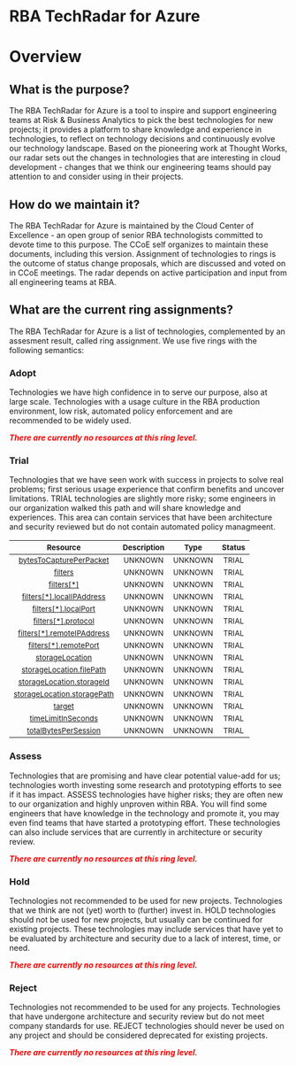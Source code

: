 
RBA TechRadar for Azure
=======================

# Overview

## What is the purpose?


The RBA TechRadar for Azure is a tool to inspire and support engineering teams at Risk & Business Analytics to pick the best technologies for new projects; it provides a platform to share knowledge and experience in technologies, to reflect on technology decisions and continuously evolve our technology landscape.  Based on the pioneering work at Thought Works, our radar sets out the changes in technologies that are interesting in cloud development - changes that we think our engineering teams should pay attention to and consider using in their projects.
## How do we maintain it?


The RBA TechRadar for Azure is maintained by the Cloud Center of Excellence - an open group of senior RBA technologists committed to devote time to this purpose.  The CCoE self organizes to maintain these documents, including this version.  Assignment of technologies to rings is the outcome of status change proposals, which are discussed and voted on in CCoE meetings.  The radar depends on active participation and input from all engineering teams at RBA.
## What are the current ring assignments?


The RBA TechRadar for Azure is a list of technologies, complemented by an assesment result, called ring assignment.  We use five rings with the following semantics:
### Adopt


Technologies we have high confidence in to serve our purpose, also at large scale.  Technologies with a usage culture in the RBA production environment, low risk, automated policy enforcement and are recommended to be widely used.  
  
***<font color="red"> There are currently no resources at this ring level. </font>***
### Trial


Technologies that we have seen work with success in projects to solve real problems;  first serious usage experience that confirm benefits and uncover limitations.  TRIAL technologies are slightly more risky; some engineers in our organization walked this path and will share knowledge and experiences.  This area can contain services that have been architecture and security reviewed but do not contain automated policy managmeent.  

|<sub>Resource</sub>|<sub>Description</sub>|<sub>Type</sub>|<sub>Status</sub>|
| :---: | :---: | :---: | :---: |
|<sub>[bytesToCapturePerPacket](https://github.com/openrba/python-azure-techradar/tree/master/Microsoft.Network/networkWatchers/packetCaptures/bytesToCapturePerPacket)</sub>|<sub>UNKNOWN</sub>|<sub>UNKNOWN</sub>|<sub>TRIAL</sub>|
|<sub>[filters](https://github.com/openrba/python-azure-techradar/tree/master/Microsoft.Network/networkWatchers/packetCaptures/filters)</sub>|<sub>UNKNOWN</sub>|<sub>UNKNOWN</sub>|<sub>TRIAL</sub>|
|<sub>[filters[*]](https://github.com/openrba/python-azure-techradar/tree/master/Microsoft.Network/networkWatchers/packetCaptures/filters[*])</sub>|<sub>UNKNOWN</sub>|<sub>UNKNOWN</sub>|<sub>TRIAL</sub>|
|<sub>[filters[*].localIPAddress](https://github.com/openrba/python-azure-techradar/tree/master/Microsoft.Network/networkWatchers/packetCaptures/filters[*].localIPAddress)</sub>|<sub>UNKNOWN</sub>|<sub>UNKNOWN</sub>|<sub>TRIAL</sub>|
|<sub>[filters[*].localPort](https://github.com/openrba/python-azure-techradar/tree/master/Microsoft.Network/networkWatchers/packetCaptures/filters[*].localPort)</sub>|<sub>UNKNOWN</sub>|<sub>UNKNOWN</sub>|<sub>TRIAL</sub>|
|<sub>[filters[*].protocol](https://github.com/openrba/python-azure-techradar/tree/master/Microsoft.Network/networkWatchers/packetCaptures/filters[*].protocol)</sub>|<sub>UNKNOWN</sub>|<sub>UNKNOWN</sub>|<sub>TRIAL</sub>|
|<sub>[filters[*].remoteIPAddress](https://github.com/openrba/python-azure-techradar/tree/master/Microsoft.Network/networkWatchers/packetCaptures/filters[*].remoteIPAddress)</sub>|<sub>UNKNOWN</sub>|<sub>UNKNOWN</sub>|<sub>TRIAL</sub>|
|<sub>[filters[*].remotePort](https://github.com/openrba/python-azure-techradar/tree/master/Microsoft.Network/networkWatchers/packetCaptures/filters[*].remotePort)</sub>|<sub>UNKNOWN</sub>|<sub>UNKNOWN</sub>|<sub>TRIAL</sub>|
|<sub>[storageLocation](https://github.com/openrba/python-azure-techradar/tree/master/Microsoft.Network/networkWatchers/packetCaptures/storageLocation)</sub>|<sub>UNKNOWN</sub>|<sub>UNKNOWN</sub>|<sub>TRIAL</sub>|
|<sub>[storageLocation.filePath](https://github.com/openrba/python-azure-techradar/tree/master/Microsoft.Network/networkWatchers/packetCaptures/storageLocation.filePath)</sub>|<sub>UNKNOWN</sub>|<sub>UNKNOWN</sub>|<sub>TRIAL</sub>|
|<sub>[storageLocation.storageId](https://github.com/openrba/python-azure-techradar/tree/master/Microsoft.Network/networkWatchers/packetCaptures/storageLocation.storageId)</sub>|<sub>UNKNOWN</sub>|<sub>UNKNOWN</sub>|<sub>TRIAL</sub>|
|<sub>[storageLocation.storagePath](https://github.com/openrba/python-azure-techradar/tree/master/Microsoft.Network/networkWatchers/packetCaptures/storageLocation.storagePath)</sub>|<sub>UNKNOWN</sub>|<sub>UNKNOWN</sub>|<sub>TRIAL</sub>|
|<sub>[target](https://github.com/openrba/python-azure-techradar/tree/master/Microsoft.Network/networkWatchers/packetCaptures/target)</sub>|<sub>UNKNOWN</sub>|<sub>UNKNOWN</sub>|<sub>TRIAL</sub>|
|<sub>[timeLimitInSeconds](https://github.com/openrba/python-azure-techradar/tree/master/Microsoft.Network/networkWatchers/packetCaptures/timeLimitInSeconds)</sub>|<sub>UNKNOWN</sub>|<sub>UNKNOWN</sub>|<sub>TRIAL</sub>|
|<sub>[totalBytesPerSession](https://github.com/openrba/python-azure-techradar/tree/master/Microsoft.Network/networkWatchers/packetCaptures/totalBytesPerSession)</sub>|<sub>UNKNOWN</sub>|<sub>UNKNOWN</sub>|<sub>TRIAL</sub>|

### Assess


Technologies that are promising and have clear potential value-add for us; technologies worth investing some research and prototyping efforts to see if it has impact.  ASSESS technologies have higher risks;  they are often new to our organization and highly unproven within RBA.  You will find some engineers that have knowledge in the technology and promote it, you may even find teams that have started a prototyping effort.  These technologies can also include services that are currently in architecture or security review.  
  
***<font color="red"> There are currently no resources at this ring level. </font>***
### Hold


Technologies not recommended to be used for new projects. Technologies that we think are not (yet) worth to (further) invest in.  HOLD technologies should not be used for new projects, but usually can be continued for existing projects.  These technologies may include services that have yet to be evaluated by architecture and security due to a lack of interest, time, or need.  
  
***<font color="red"> There are currently no resources at this ring level. </font>***
### Reject


Technologies not recommended to be used for any projects. Technologies that have undergone architecture and security review but do not meet company standards for use.  REJECT technologies should never be used on any project and should be considered deprecated for existing projects.  
  
***<font color="red"> There are currently no resources at this ring level. </font>***